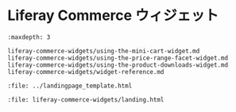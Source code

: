 # Liferay Commerce ウィジェット

```{toctree}
:maxdepth: 3

liferay-commerce-widgets/using-the-mini-cart-widget.md
liferay-commerce-widgets/using-the-price-range-facet-widget.md
liferay-commerce-widgets/using-the-product-downloads-widget.md
liferay-commerce-widgets/widget-reference.md
```

```{raw} html
:file: ../landingpage_template.html
```

```{raw} html
:file: liferay-commerce-widgets/landing.html
```